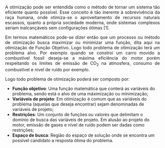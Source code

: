 <p style='text-align: justify;'>A otimização pode ser entendida como o método de tornar um sistema tão eficiente quanto possível. Esse conceito é tão inerente à sobrevivência da raça humana, onde otimiza-se o aproveitamento de recursos naturais escassos, quanto a própria sociedade moderna, onde sistemas complexos seriam inalcançáveis sem configurações ótimas [1].</p>

<p style='text-align: justify;'>Em termos matemáticos pode-se dizer então que um processo ou método de otimização busca maximizar ou minimizar uma função, dita aqui na otimização de Função Objetivo. Logo todo problema de otimização terá um problema alvo. Por exemplo quando se constroí um carro movido a combustível fossil deseja-se a máxima eficiência do motor porém respeitando os limites de emissão de CO<sub>2</sub> na atmosfera, consumo de combustível e nível de ruído por exemplo.</p>

Logo todo problema de otimização poderá ser composto por:

* **Função objetivo**: Uma função matemática que conterá as variáveis do problema, sendo está o alvo de uma máximização ou minimização;
* **Variáveis de projeto**: Em otimização é comum que as variáveis do problema (aquelas que deseja encontrar) sejam denominadas de variáveis de projeto;
* **Restrições**: Um conjunto de funções ou valores que delimitam o domínio de busca das variáveis de projeto. Em alusão ao projeto do motor, emissão de gases e nível de ruído podem ser dadas como restrições;
* **Espaço de busca**: Região do espaço de solução onde se encontra um possível candidato a resposta ótima do problema.




